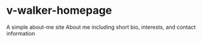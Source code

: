 # v-walker-homepage
A simple about-me site
About me including short bio, interests, and contact information
